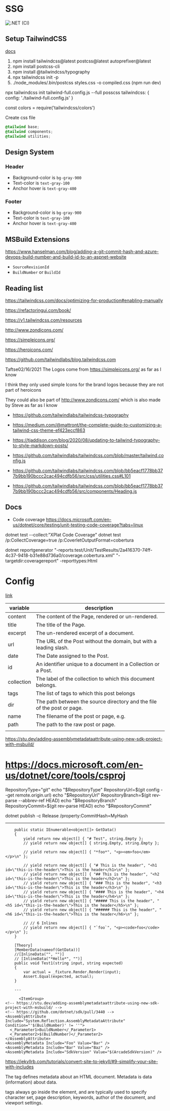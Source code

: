# SSG

![.NET (CI)](https://github.com/Kaylumah/SSG/workflows/.NET%20(CI)/badge.svg)

## Setup TailwindCSS

[docs](https://tailwindcss.com/docs/installation)

1. npm install tailwindcss@latest postcss@latest autoprefixer@latest
2. npm install postcss-cli
3. npm install @tailwindcss/typography
4. npx tailwindcss init -p
5. ./node_modules/.bin/postcss styles.css -o compiled.css (npm run dev)

npx tailwindcss init tailwind-full.config.js --full
posscss 
tailwindcss: {
    config: './tailwind-full.config.js'
}

const colors = require('tailwindcss/colors')


Create css file

```css
@tailwind base;
@tailwind components;
@tailwind utilities;
```

## Design System

### Header

* Background-color is `bg-gray-900`
* Text-color is `text-gray-100`
* Anchor hover is `text-gray-400`

### Footer

* Background-color is `bg-gray-900`
* Text-color is `text-gray-100`
* Anchor hover is `text-gray-400`

## MSBuild Extensions

https://www.hanselman.com/blog/adding-a-git-commit-hash-and-azure-devops-build-number-and-build-id-to-an-aspnet-website 

* `SourceRevisionId`
* `BuildNumber` or `BuildId`

## Reading list

https://tailwindcss.com/docs/optimizing-for-production#enabling-manually

https://refactoringui.com/book/

https://v1.tailwindcss.com/resources

http://www.zondicons.com/

https://simpleicons.org/

https://heroicons.com/

https://github.com/tailwindlabs/blog.tailwindcss.com


Taftse02/16/2021
The Logos come from https://simpleicons.org/ as far as I know

I think they only used simple Icons for the brand logos because they are not part of heroicons

They could also be part of http://www.zondicons.com/ which is also made by Steve as far as I know





- https://github.com/tailwindlabs/tailwindcss-typography

- https://medium.com/@mattront/the-complete-guide-to-customizing-a-tailwind-css-theme-ef423eccf863

- https://tjaddison.com/blog/2020/08/updating-to-tailwind-typography-to-style-markdown-posts/

- https://github.com/tailwindlabs/tailwindcss.com/blob/master/tailwind.config.js

- https://github.com/tailwindlabs/tailwindcss.com/blob/bb5eacf1778bb377b9bb190bccc2cac494cdfb56/src/css/utilities.css#L101

- https://github.com/tailwindlabs/tailwindcss.com/blob/bb5eacf1778bb377b9bb190bccc2cac494cdfb56/src/components/Heading.js


## Docs

- Code coverage
https://docs.microsoft.com/en-us/dotnet/core/testing/unit-testing-code-coverage?tabs=linux

dotnet test --collect:"XPlat Code Coverage"
dotnet test /p:CollectCoverage=true /p:CoverletOutputFormat=cobertura

dotnet reportgenerator "-reports:test/Unit/TestResults/2a416370-74ff-4c37-9418-b31e88d736a0/coverage.cobertura.xml" "-targetdir:coveragereport" -reporttypes:Html

# Config

[link](https://jekyllrb.com/docs/variables/)

| variable | description |
| - | - |
| content | The content of the Page, rendered or un-rendered. |
| title | The title of the Page. |
| excerpt | The un-rendered excerpt of a document. |
| url | The URL of the Post without the domain, but with a leading slash. |
| date | The Date assigned to the Post. |
| id | An identifier unique to a document in a Collection or a Post. |
| collection | The label of the collection to which this document belongs. |
| tags | The list of tags to which this post belongs |
| dir | The path between the source directory and the file of the post or page. |
| name | The filename of the post or page, e.g. |
| path | The path to the raw post or page. |
|  |  |

https://stu.dev/adding-assemblymetadataattribute-using-new-sdk-project-with-msbuild/

# https://docs.microsoft.com/en-us/dotnet/core/tools/csproj
RepositoryType="git"
echo "$RepositoryType"
RepositoryUrl=$(git config --get remote.origin.url)
echo "$RepositoryUrl"
RepositoryBranch=$(git rev-parse --abbrev-ref HEAD)
echo "$RepositoryBranch"
RepositoryCommit=$(git rev-parse HEAD)
echo "$RepositoryCommit"

dotnet publish -c Release /property:CommitHash=MyHash

---

        public static IEnumerable<object[]> GetData()
        {
            yield return new object[] { "# Test", string.Empty };
            // yield return new object[] { string.Empty, string.Empty };

            // yield return new object[] { "*foo*", "<p><em>foo</em></p>\n" };

            // yield return new object[] { "# This is the header", "<h1 id=\"this-is-the-header\">This is the header</h1>\n" };
            // yield return new object[] { "## This is the header", "<h2 id=\"this-is-the-header\">This is the header</h2>\n" };
            // yield return new object[] { "### This is the header", "<h3 id=\"this-is-the-header\">This is the header</h3>\n" };
            // yield return new object[] { "#### This is the header", "<h4 id=\"this-is-the-header\">This is the header</h4>\n" };
            // yield return new object[] { "##### This is the header", "<h5 id=\"this-is-the-header\">This is the header</h5>\n" };
            // yield return new object[] { "###### This is the header", "<h6 id=\"this-is-the-header\">This is the header</h6>\n" };

            // // 6 Inlines
            // yield return new object[] { "`foo`", "<p><code>foo</code></p>\n" };
        }

        [Theory]
        [MemberData(nameof(GetData))]
        //[InlineData("", "")]
        // [InlineData("*Hello*", "")]
        public void Test1(string input, string expected)
        {
            var actual = _fixture.Render.Render(input);
            Assert.Equal(expected, actual);
        }

        ---

          <ItemGroup>
    <!-- https://stu.dev/adding-assemblymetadataattribute-using-new-sdk-project-with-msbuild/ -->
    <!-- https://github.com/dotnet/sdk/pull/3440 -->
    <AssemblyAttribute Include="System.Reflection.AssemblyMetadataAttribute" Condition="'$(BuildNumber)' != ''">
      <_Parameter1>BuildNumber</_Parameter1>
      <_Parameter2>$(BuildNumber)</_Parameter2>
    </AssemblyAttribute>
    <AssemblyMetadata Include="Foo" Value="Bar" />
    <AssemblyMetadata Include="Bar" Value="Baz" />
    <AssemblyMetadata Include="SdkVersion" Value="$(ArcadeSdkVersion)" />
  </ItemGroup>


  https://jekyllrb.com/tutorials/convert-site-to-jekyll/#9-simplify-your-site-with-includes


The <meta> tag defines metadata about an HTML document. Metadata is data (information) about data.

<meta> tags always go inside the <head> element, and are typically used to specify character set, page description, keywords, author of the document, and viewport settings.

<meta name="keywords" content="HTML, CSS, JavaScript">
<meta name="description" content="Free Web tutorials for HTML and CSS">
<meta name="author" content="John Doe">
